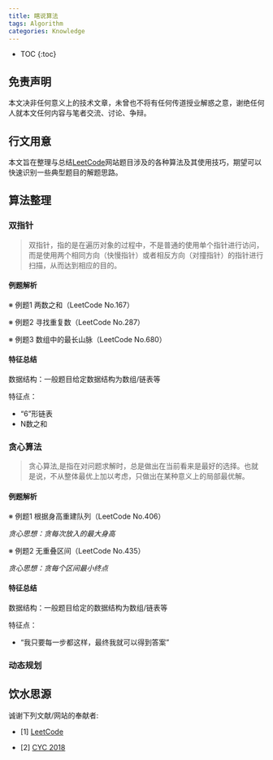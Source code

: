 ```yaml
---
title: 瞎说算法
tags: Algorithm
categories: Knowledge
---
```


* TOC
{:toc}

## 免责声明

本文决非任何意义上的技术文章，未曾也不将有任何传道授业解惑之意，谢绝任何人就本文任何内容与笔者交流、讨论、争辩。

## 行文用意

本文旨在整理与总结[LeetCode](https://leetcode-cn.com/)网站题目涉及的各种算法及其使用技巧，期望可以快速识别一些典型题目的解题思路。

## 算法整理

### 双指针

> 双指针，指的是在遍历对象的过程中，不是普通的使用单个指针进行访问，而是使用两个相同方向（快慢指针）或者相反方向（对撞指针）的指针进行扫描，从而达到相应的目的。

#### 例题解析

※ 例题1 两数之和（LeetCode No.167）

※ 例题2 寻找重复数（LeetCode No.287）

※ 例题3 数组中的最长山脉（LeetCode No.680）

#### 特征总结

数据结构：一般题目给定数据结构为数组/链表等

特征点：

* “6”形链表
* N数之和

### 贪心算法

> 贪心算法,是指在对问题求解时，总是做出在当前看来是最好的选择。也就是说，不从整体最优上加以考虑，只做出在某种意义上的局部最优解。

#### 例题解析

※ 例题1 根据身高重建队列（LeetCode No.406）

*贪心思想：贪每次放入的最大身高*

※ 例题2 无重叠区间（LeetCode No.435）

*贪心思想：贪每个区间最小终点*

#### 特征总结

数据结构：一般题目给定的数据结构为数组/链表等

特征点：

* “我只要每一步都这样，最终我就可以得到答案”

### 动态规划

> 


## 饮水思源

诚谢下列文献/网站的奉献者:

* \[1\] [LeetCode](https://leetcode-cn.com/)

* \[2\] [CYC 2018](https://cyc2018.github.io/CS-Notes)


